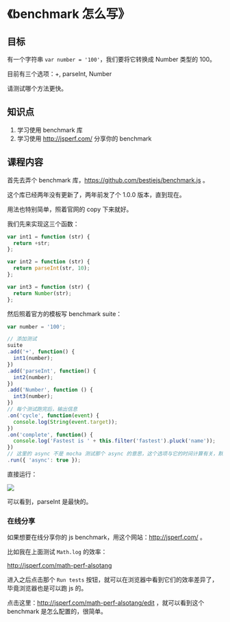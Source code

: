 # 《benchmark 怎么写》

## 目标

有一个字符串 `var number = '100'`，我们要将它转换成 Number 类型的 100。

目前有三个选项：+, parseInt, Number

请测试哪个方法更快。

## 知识点

1. 学习使用 benchmark 库
2. 学习使用 http://jsperf.com/ 分享你的 benchmark

## 课程内容

首先去弄个 benchmark 库，https://github.com/bestiejs/benchmark.js 。

这个库已经两年没有更新了，两年前发了个 1.0.0 版本，直到现在。

用法也特别简单，照着官网的 copy 下来就好。

我们先来实现这三个函数：

```js
var int1 = function (str) {
  return +str;
};

var int2 = function (str) {
  return parseInt(str, 10);
};

var int3 = function (str) {
  return Number(str);
};
```

然后照着官方的模板写 benchmark suite：

```js
var number = '100';

// 添加测试
suite
.add('+', function() {
  int1(number);
})
.add('parseInt', function() {
  int2(number);
})
.add('Number', function () {
  int3(number);
})
// 每个测试跑完后，输出信息
.on('cycle', function(event) {
  console.log(String(event.target));
})
.on('complete', function() {
  console.log('Fastest is ' + this.filter('fastest').pluck('name'));
})
// 这里的 async 不是 mocha 测试那个 async 的意思，这个选项与它的时间计算有关，默认勾上就好了。
.run({ 'async': true });
```

直接运行：

![](https://raw.githubusercontent.com/vsery/Blog/node-lessons/master/lesson10/1.png)

可以看到，parseInt 是最快的。

### 在线分享

如果想要在线分享你的 js benchmark，用这个网站：http://jsperf.com/ 。

比如我在上面测试 `Math.log` 的效率：

http://jsperf.com/math-perf-alsotang

进入之后点击那个 `Run tests` 按钮，就可以在浏览器中看到它们的效率差异了，毕竟浏览器也是可以跑 js 的。

点击这里：http://jsperf.com/math-perf-alsotang/edit ，就可以看到这个 benchmark 是怎么配置的，很简单。
